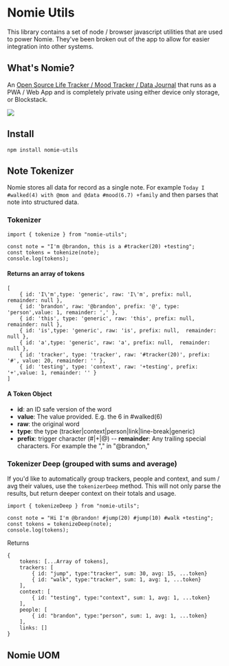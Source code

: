# Nomie Utils

This library contains a set of node / browser javascript utilities that are used to power Nomie. They've been broken out of the app to allow for easier integration into other systems.

## What's Nomie?

An [Open Source Life Tracker / Mood Tracker / Data Journal](https://nomie.app/) that runs as a PWA / Web App and is completely private using either device only storage, or Blockstack.

![](https://shareking.s3.amazonaws.com/pb-l3LHnDdC5H-1586728691.png)

## Install

```
npm install nomie-utils
```

## Note Tokenizer

Nomie stores all data for record as a single note. For example `Today I #walked(4) with @mom and @data #mood(6.7) +family` and then parses that note into structured data.

### Tokenizer

```
import { tokenize } from "nomie-utils";

const note = "I'm @brandon, this is a #tracker(20) +testing";
const tokens = tokenize(note);
console.log(tokens);
```

#### Returns an array of tokens

```
[
    { id: 'I\'m',type: 'generic', raw: 'I\'m', prefix: null,  remainder: null },
    { id: 'brandon', raw: '@brandon', prefix: '@', type: 'person',value: 1, remainder: ',' },
    { id: 'this', type: 'generic', raw: 'this', prefix: null,  remainder: null },
    { id: 'is',type: 'generic', raw: 'is', prefix: null,  remainder: null },
    { id: 'a',type: 'generic', raw: 'a', prefix: null,  remainder: null },
    { id: 'tracker', type: 'tracker', raw: '#tracker(20)', prefix: '#', value: 20, remainder: '' },
    { id: 'testing', type: 'context', raw: '+testing', prefix: '+',value: 1, remainder: '' }
]
```

#### A Token Object

- **id**: an ID safe version of the word
- **value**: The value provided. E.g. the 6 in #walked(6)
- **raw**: the original word
- **type**: the type (tracker|context|person|link|line-break|generic)
- **prefix**: trigger character (#|+|@)
  -- **remainder**: Any trailing special characters. For example the "," in "@brandon,"

### Tokenizer Deep (grouped with sums and average)

If you'd like to automatically group trackers, people and context, and sum / avg their values, use the `tokenizerDeep` method. This will not only parse the results, but return deeper context on their totals and usage.

```
import { tokenizeDeep } from "nomie-utils";

const note = "Hi I'm @brandon! #jump(20) #jump(10) #walk +testing";
const tokens = tokenizeDeep(note);
console.log(tokens);
```

Returns

```
{
    tokens: [...Array of tokens],
    trackers: [
        { id: "jump", type:"tracker", sum: 30, avg: 15, ...token}
        { id: "walk", type:"tracker", sum: 1, avg: 1, ...token}
    ],
    context: [
        { id: "testing", type:"context", sum: 1, avg: 1, ...token}
    ],
    people: [
        { id: "brandon", type:"person", sum: 1, avg: 1, ...token}
    ],
    links: []
}
```

## Nomie UOM
